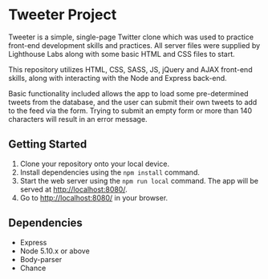 # Tweeter Project

Tweeter is a simple, single-page Twitter clone which was used to practice front-end development skills and practices. All server files were supplied by Lighthouse Labs along with some basic HTML and CSS files to start. 

This repository utilizes HTML, CSS, SASS, JS, jQuery and AJAX front-end skills, along with interacting with the Node and Express back-end.

Basic functionality included allows the app to load some pre-determined tweets from the database, and the user can submit their own tweets to add to the feed via the form. Trying to submit an empty form or more than 140 characters will result in an error message.

## Getting Started

1. Clone your repository onto your local device.
2. Install dependencies using the `npm install` command.
3. Start the web server using the `npm run local` command. The app will be served at <http://localhost:8080/>.
4. Go to <http://localhost:8080/> in your browser.

## Dependencies

- Express
- Node 5.10.x or above
- Body-parser
- Chance
